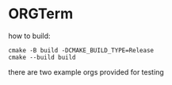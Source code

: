 # ORGTerm
how to build:

```
cmake -B build -DCMAKE_BUILD_TYPE=Release
cmake --build build
```

there are two example orgs provided for testing
